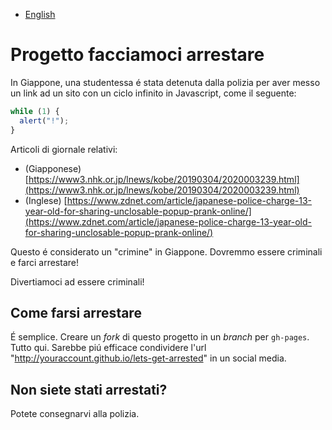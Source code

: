- [English](README.md)

# Progetto facciamoci arrestare

In Giappone, una studentessa é stata detenuta dalla polizia per aver messo un link ad un sito con un ciclo infinito in Javascript, come il seguente:

```js
while (1) {
  alert("!");
}
```

Articoli di giornale relativi:

- (Giapponese) [https://www3.nhk.or.jp/lnews/kobe/20190304/2020003239.html](https://www3.nhk.or.jp/lnews/kobe/20190304/2020003239.html)
- (Inglese) [https://www.zdnet.com/article/japanese-police-charge-13-year-old-for-sharing-unclosable-popup-prank-online/](https://www.zdnet.com/article/japanese-police-charge-13-year-old-for-sharing-unclosable-popup-prank-online/)

Questo é considerato un "crimine" in Giappone. Dovremmo essere criminali e farci arrestare!

Divertiamoci ad essere criminali!

## Come farsi arrestare

É semplice. Creare un _fork_ di questo progetto in un _branch_ per `gh-pages`. Tutto qui. Sarebbe piú efficace condividere l'url "http://youraccount.github.io/lets-get-arrested" in un social media.

## Non siete stati arrestati?

Potete consegnarvi alla polizia.

